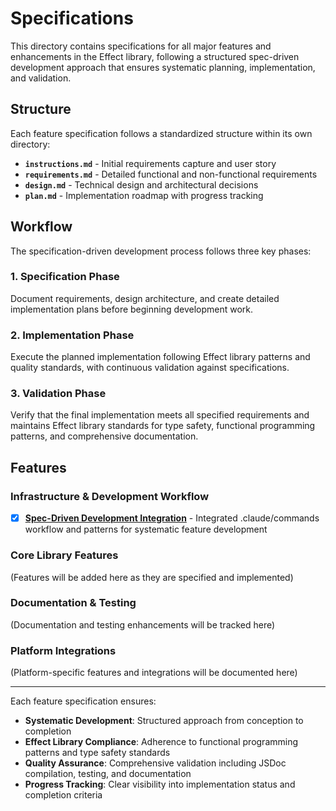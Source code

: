 # Specifications

This directory contains specifications for all major features and enhancements in the Effect library, following a structured spec-driven development approach that ensures systematic planning, implementation, and validation.

## Structure

Each feature specification follows a standardized structure within its own directory:

- **`instructions.md`** - Initial requirements capture and user story
- **`requirements.md`** - Detailed functional and non-functional requirements  
- **`design.md`** - Technical design and architectural decisions
- **`plan.md`** - Implementation roadmap with progress tracking

## Workflow

The specification-driven development process follows three key phases:

### 1. Specification Phase
Document requirements, design architecture, and create detailed implementation plans before beginning development work.

### 2. Implementation Phase  
Execute the planned implementation following Effect library patterns and quality standards, with continuous validation against specifications.

### 3. Validation Phase
Verify that the final implementation meets all specified requirements and maintains Effect library standards for type safety, functional programming patterns, and comprehensive documentation.

## Features

### Infrastructure & Development Workflow
- [x] **[Spec-Driven Development Integration](./spec-driven-development-integration/)** - Integrated .claude/commands workflow and patterns for systematic feature development

### Core Library Features
(Features will be added here as they are specified and implemented)

### Documentation & Testing  
(Documentation and testing enhancements will be tracked here)

### Platform Integrations
(Platform-specific features and integrations will be documented here)

---

Each feature specification ensures:
- **Systematic Development**: Structured approach from conception to completion
- **Effect Library Compliance**: Adherence to functional programming patterns and type safety standards  
- **Quality Assurance**: Comprehensive validation including JSDoc compilation, testing, and documentation
- **Progress Tracking**: Clear visibility into implementation status and completion criteria